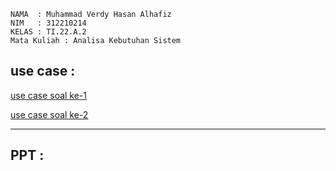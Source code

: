 ```
NAMA  : Muhammad Verdy Hasan Alhafiz
NIM   : 312210214
KELAS : TI.22.A.2
Mata Kuliah : Analisa Kebutuhan Sistem
```

## use case :
[use case soal ke-1](https://github.com/Mverdy22A2/analisa-sistem-pertemuan-11/blob/7047982a20a0c5756938751dbb672f12d168a2d0/use%20case.jpg)

[use case soal ke-2](https://github.com/Mverdy22A2/analisa-sistem-pertemuan-11/blob/396540c842b50ed2c2aea09783f5b2d1a0369d0f/use%20case%202.jpg)

----------------------------------------

## PPT :
